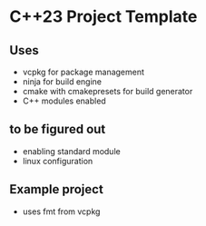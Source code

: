 # C++23 Project Template

## Uses
- vcpkg for package management
- ninja for build engine
- cmake with cmakepresets for build generator
- C++ modules enabled

## to be figured out
- enabling standard module 
- linux configuration

## Example project
- uses fmt from vcpkg